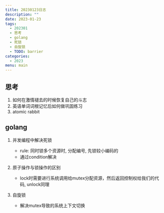 ```yaml
---
title: 20230123日志
description: ""
date: 2023-01-23
tags:
  - 202301
  - 思考
  - golang
  - 死锁
  - 自旋锁
  - TODO: barrier
categories:
  - 2023
menu: main
---
```


## 思考

1. 如何在激情褪去的时候恢复自己的斗志
2. 英语单词词根记忆后如何做巩固练习
3. atomic rabbit

<!--more-->

## golang

1. 并发编程中解决死锁
   - rule: 同时锁多个资源时, 分配编号, 先锁较小编码的
   - 通过condition解决

2. 原子操作与锁操作的区别
   - lock时需要进行系统调用给mutex分配资源，然后返回控制权给我们的代码, unlock同理

3. 自旋锁
   - 解决mutex导致的系统上下文切换
